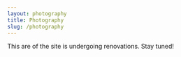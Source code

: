 ```yaml
---
layout: photography
title: Photography
slug: /photography
---
```


<!-- A running collection of photo essays from my photography adventures. -->
This are of the site is undergoing renovations. Stay tuned!

<br />
